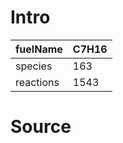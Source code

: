 # Intro
| fuelName      | C7H16 |
| --------------------          | ------------------------------------------------- |
| species       | 163       |
| reactions     | 1543       |


# Source

